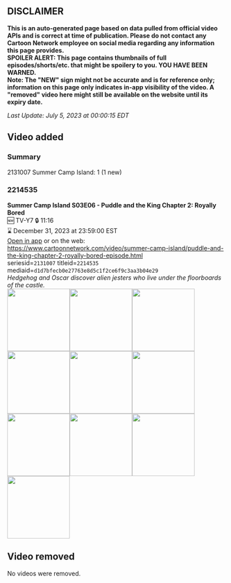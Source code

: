 ## DISCLAIMER
**This is an auto-generated page based on data pulled from official video APIs and is correct at time of publication. Please do not contact any Cartoon Network employee on social media regarding any information this page provides.**  
**SPOILER ALERT: This page contains thumbnails of full episodes/shorts/etc. that might be spoilery to you. YOU HAVE BEEN WARNED.**  
**Note: The "NEW" sign might not be accurate and is for reference only; information on this page only indicates in-app visibility of the video. A "removed" video here might still be available on the website until its expiry date.**  

_Last Update: July 5, 2023 at 00:00:15 EDT_
## Video added
### Summary
2131007 Summer Camp Island: 1 (1 new)  
### 2214535
**Summer Camp Island S03E06 - Puddle and the King Chapter 2: Royally Bored**  
🆕 TV-Y7 🔒 11:16  
⌛ December 31, 2023 at 23:59:00 EST  
[Open in app](https://cnvideo.sercomkc.org/redirector.html?type=cnapp&seriesid=2131007&titleid=2214535&mediaid=d1d7bfecb0e27763e8d5c1f2ce6f9c3aa3b04e29) or on the web: https://www.cartoonnetwork.com/video/summer-camp-island/puddle-and-the-king-chapter-2-royally-bored-episode.html  
seriesid=`2131007` titleid=`2214535` mediaid=`d1d7bfecb0e27763e8d5c1f2ce6f9c3aa3b04e29`  
_Hedgehog and Oscar discover alien jesters who live under the floorboards of the castle._  
<a href="https://s3.amazonaws.com/cartoonorchestrator/2214535_001_1280x720.jpg"><img src="https://s3.amazonaws.com/cartoonorchestrator/2214535_001_640x360.jpg" height="144px" /></a><a href="https://s3.amazonaws.com/cartoonorchestrator/2214535_002_1280x720.jpg"><img src="https://s3.amazonaws.com/cartoonorchestrator/2214535_002_640x360.jpg" height="144px" /></a><a href="https://s3.amazonaws.com/cartoonorchestrator/2214535_003_1280x720.jpg"><img src="https://s3.amazonaws.com/cartoonorchestrator/2214535_003_640x360.jpg" height="144px" /></a><a href="https://s3.amazonaws.com/cartoonorchestrator/2214535_004_1280x720.jpg"><img src="https://s3.amazonaws.com/cartoonorchestrator/2214535_004_640x360.jpg" height="144px" /></a><a href="https://s3.amazonaws.com/cartoonorchestrator/2214535_005_1280x720.jpg"><img src="https://s3.amazonaws.com/cartoonorchestrator/2214535_005_640x360.jpg" height="144px" /></a><a href="https://s3.amazonaws.com/cartoonorchestrator/2214535_006_1280x720.jpg"><img src="https://s3.amazonaws.com/cartoonorchestrator/2214535_006_640x360.jpg" height="144px" /></a><a href="https://s3.amazonaws.com/cartoonorchestrator/2214535_007_1280x720.jpg"><img src="https://s3.amazonaws.com/cartoonorchestrator/2214535_007_640x360.jpg" height="144px" /></a><a href="https://s3.amazonaws.com/cartoonorchestrator/2214535_008_1280x720.jpg"><img src="https://s3.amazonaws.com/cartoonorchestrator/2214535_008_640x360.jpg" height="144px" /></a><a href="https://s3.amazonaws.com/cartoonorchestrator/2214535_009_1280x720.jpg"><img src="https://s3.amazonaws.com/cartoonorchestrator/2214535_009_640x360.jpg" height="144px" /></a><a href="https://s3.amazonaws.com/cartoonorchestrator/2214535_010_1280x720.jpg"><img src="https://s3.amazonaws.com/cartoonorchestrator/2214535_010_640x360.jpg" height="144px" /></a>
## Video removed
No videos were removed.  
